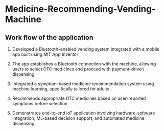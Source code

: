 # Medicine-Recommending-Vending-Machine


## Work flow of the application

1. Developed a Bluetooth-enabled vending system integrated with a mobile app built using MIT App Inventor

2. The app establishes a Bluetooth connection with the machine, allowing users to select OTC medicines and proceed with payment-driven dispensing

3. Integrated a symptom-based medicine recommendation system using machine learning, specifically tailored for adults

4. Recommends appropriate OTC medicines based on user-reported symptoms before selection

5. Demonstrates end-to-end IoT application involving hardware-software integration, ML-based decision support, and automated medicine dispensing

